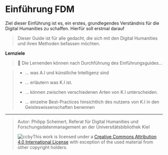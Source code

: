 <!--

author:   Philipp Scheinert

email:    scheinert@ub.uni-kiel.de

version:  0.0.1

tags: FDM

comment: Einführung in FDM

language: de

date:   20.6.2025

narrator: German Male

icon: images_ai/cau-norm-de-lilagrey-rgb-0720.png

logo:  images_dh/20250506_1350_Akropolis auf Inselkunst_simple_compose_01jtjptdpwf34t4bh4etfde00q(1).png

import: https://raw.githubusercontent.com/LiaTemplates/BeforeAndAfter/main/README.md

-->

# Einführung FDM

 Ziel dieser Einführung ist es, ein erstes, grundlegendes Verständnis für die Digital Humanities zu schaffen. Hierfür soll erstmal darauf 

>
>Dieser Guide ist für alle gedacht, die sich mit den Digital Humanities und ihren Methoden befassen möchten.

**Lernziele**

> 🎯 Die Lernenden können nach Durchführung des Einführungsguides...      

> * ... was A.I und künstliche Intelligenz sind
>
> * ... erläutern was K.I ist.
>
> * ... können zwischen verschiedenen Arten von K.I unterscheiden.
>
> * ... einzelne Best-Practices hinsichtlich des nutzens von K.I in den Geisteswissenschaften benennen

 ____________________________________________

> Autor: Philipp Scheinert, Referat für Digital Humanities und Forschungsdatenmanagement an der Universitätsbibliothek Kiel
>
> ![ccby](images_dh/ccby.png)This work is licensed under a [Creative Commons Attribution 4.0 International License](https://creativecommons.org/) with exception of the used material from other copyright holders.